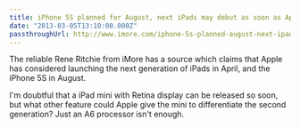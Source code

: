 ```yaml
---
title: iPhone 5S planned for August, next iPads may debut as soon as April
date: "2013-03-05T13:10:00.000Z"
passthroughUrl: http://www.imore.com/iphone-5s-planned-august-next-ipads-may-debut-april
---
```


The reliable Rene Ritchie from iMore has a source which claims that Apple has considered launching the next generation of iPads in April, and the iPhone 5S in August.

I'm doubtful that a iPad mini with Retina display can be released so soon, but what other feature could Apple give the mini to differentiate the second generation? Just an A6 processor isn't enough.